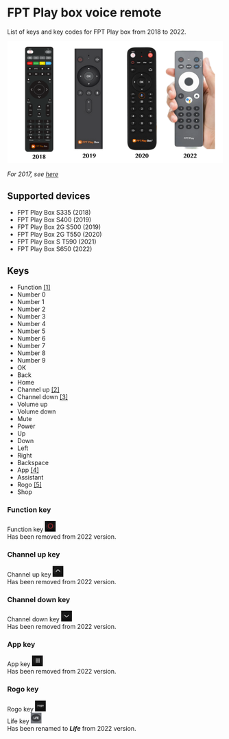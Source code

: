 # FPT Play box voice remote

List of keys and key codes for FPT Play box from 2018 to 2022.

![FPT Play box voice remotes](./images/fpt-remotes.png)

*For 2017, see [here](https://github.com/nhthai173/fpt-remote-2017)*

## Supported devices
- FPT Play Box S335 (2018)
- FPT Play Box S400 (2019)
- FPT Play Box 2G S500 (2019)
- FPT Play Box 2G T550 (2020)
- FPT Play Box S T590 (2021)
- FPT Play Box S650 (2022)

## Keys
- Function [[1]](#function%20key)
- Number 0
- Number 1
- Number 2
- Number 3
- Number 4
- Number 5
- Number 6
- Number 7
- Number 8
- Number 9
- OK
- Back
- Home
- Channel up [[2]](#channel%20up%20key)
- Channel down [[3]](#channel%20down%20key)
- Volume up
- Volume down
- Mute
- Power
- Up
- Down
- Left
- Right
- Backspace
- App [[4]](#app%20key)
- Assistant
- Rogo [[5]](#rogo%20key)
- Shop

### Function key
Function key <img alt="" src="./images/function-key.png" style="width:25px"><br>
Has been removed from 2022 version.

### Channel up key
Channel up key <img alt="" src="./images/channel-up-key.png" style="width:25px"><br>
Has been removed from 2022 version.

### Channel down key
Channel down key <img alt="" src="./images/channel-down-key.png" style="width:25px"><br>
Has been removed from 2022 version.

### App key
App key <img alt="" src="./images/app-key.png" style="width:25px"><br>
Has been removed from 2022 version.

### Rogo key
Rogo key <img alt="" src="./images/rogo-key.png" style="width:25px"><br>
Life key <img alt="" src="./images/life-key.png" style="width:25px"><br>
Has been renamed to ***Life*** from 2022 version.
